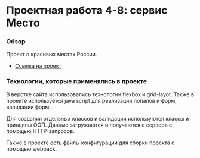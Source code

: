 # Проектная работа 4-8: сервис Место

### Обзор

Проект о красивых местах России.

* [Ссылка на проект](https://solnishshka.github.io/mesto/)

### Технологии, которые применялись в проекте

В верстке сайта использовались технологии flexbox и grid-layot. Также в проекте используется java script для реализации попапов и форм, валидации форм.

Для создания отдельных классов и валидации используются классы и принципы ООП. Данные загружаются и получаются с сервера с помощью HTTP-запросов.

Также в проекте есть файлы конфигурации для сборки проекта с помощью webpack.


